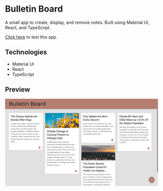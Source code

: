 # Bulletin Board

A small app to create, display, and remove notes. Built using Material UI, React, and TypeScript.

[Click here](https://nadinejuraschek.github.io/Bulletin-Board/) to test this app.

## Technologies

- Material UI
- React
- TypeScript

## Preview

![Preview](./preview.gif)
